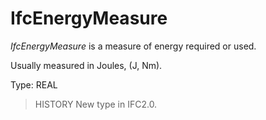 # IfcEnergyMeasure

_IfcEnergyMeasure_ is a measure of energy required or used.<!-- end of definition -->

Usually measured in Joules, (J, Nm).

Type: REAL

> HISTORY  New type in IFC2.0.
